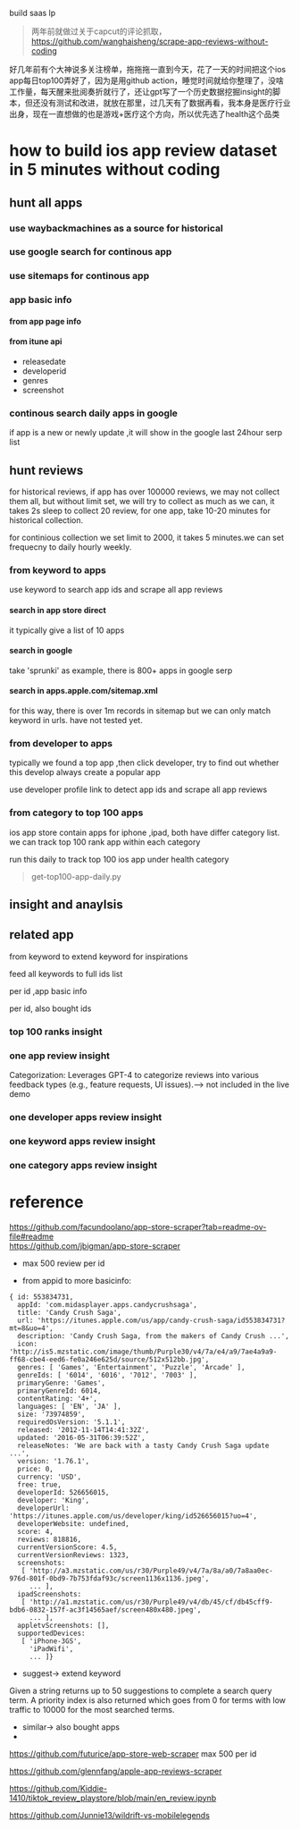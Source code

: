 build saas lp

>两年前就做过关于capcut的评论抓取，https://github.com/wanghaisheng/scrape-app-reviews-without-coding


好几年前有个大神说多关注榜单，拖拖拖一直到今天，花了一天的时间把这个ios app每日top100弄好了，因为是用github action，睡觉时间就给你整理了，没啥工作量，每天醒来批阅奏折就行了，还让gpt写了一个历史数据挖掘insight的脚本，但还没有测试和改进，就放在那里，过几天有了数据再看，我本身是医疗行业出身，现在一直想做的也是游戏+医疗这个方向，所以优先选了health这个品类


# how to build ios app review dataset in 5 minutes without coding 

## hunt all apps

### use waybackmachines as a source for historical 

### use google search for continous app 

### use sitemaps for continous app 

### app basic info
#### from app page info

#### from itune api

* releasedate
* developerid
* genres
* screenshot

### continous search daily apps in google
if app is a new or newly update ,it will show in the google last 24hour serp list 

###

## hunt reviews

for historical reviews, if app has over 100000 reviews, we may not collect them all, but without limit set, we will try to collect as much as we can, it takes 2s sleep to collect 20 review, for one app, take 10-20 minutes for historical collection.

for continious collection we set limit to 2000, it takes 5 minutes.we can set frequecny to daily hourly weekly.



### from keyword to apps

use keyword to search app ids and scrape all app reviews
#### search in app store direct
it typically give a list of 10 apps

#### search in google 

take 'sprunki' as example, there is 800+ apps in google serp

#### search in apps.apple.com/sitemap.xml

for this way, there is over 1m records in sitemap but we can only match keyword in urls. have not tested yet.


### from developer to apps

typically we found a top app ,then click developer, try to find out whether this develop always create a popular app

use developer profile link to detect app ids and scrape all app reviews


### from category to top 100 apps

ios app store contain apps for iphone ,ipad, both have differ category list.
we can track top 100 rank app within each category

run this daily to track top 100 ios app under health category
>get-top100-app-daily.py






## insight and anaylsis 

## related app 

from keyword to extend keyword for inspirations


feed all keywords to full ids list

per id ,app basic info

per id, also bought ids




### top 100 ranks insight


### one app review insight
Categorization: Leverages GPT-4 to categorize reviews into various feedback types (e.g., feature requests, UI issues).--> not included in the live demo

### one developer apps review insight


### one keyword apps review insight

### one category apps review insight



# reference


https://github.com/facundoolano/app-store-scraper?tab=readme-ov-file#readme  
https://github.com/jbigman/app-store-scraper
* max 500 review per id

*  from appid to more basicinfo:

```
{ id: 553834731,
  appId: 'com.midasplayer.apps.candycrushsaga',
  title: 'Candy Crush Saga',
  url: 'https://itunes.apple.com/us/app/candy-crush-saga/id553834731?mt=8&uo=4',
  description: 'Candy Crush Saga, from the makers of Candy Crush ...',
  icon: 'http://is5.mzstatic.com/image/thumb/Purple30/v4/7a/e4/a9/7ae4a9a9-ff68-cbe4-eed6-fe0a246e625d/source/512x512bb.jpg',
  genres: [ 'Games', 'Entertainment', 'Puzzle', 'Arcade' ],
  genreIds: [ '6014', '6016', '7012', '7003' ],
  primaryGenre: 'Games',
  primaryGenreId: 6014,
  contentRating: '4+',
  languages: [ 'EN', 'JA' ],
  size: '73974859',
  requiredOsVersion: '5.1.1',
  released: '2012-11-14T14:41:32Z',
  updated: '2016-05-31T06:39:52Z',
  releaseNotes: 'We are back with a tasty Candy Crush Saga update ...',
  version: '1.76.1',
  price: 0,
  currency: 'USD',
  free: true,
  developerId: 526656015,
  developer: 'King',
  developerUrl: 'https://itunes.apple.com/us/developer/king/id526656015?uo=4',
  developerWebsite: undefined,
  score: 4,
  reviews: 818816,
  currentVersionScore: 4.5,
  currentVersionReviews: 1323,
  screenshots:
   [ 'http://a3.mzstatic.com/us/r30/Purple49/v4/7a/8a/a0/7a8aa0ec-976d-801f-0bd9-7b753fdaf93c/screen1136x1136.jpeg',
     ... ],
  ipadScreenshots:
   [ 'http://a1.mzstatic.com/us/r30/Purple49/v4/db/45/cf/db45cff9-bdb6-0832-157f-ac3f14565aef/screen480x480.jpeg',
     ... ],
  appletvScreenshots: [],
  supportedDevices:
   [ 'iPhone-3GS',
     'iPadWifi',
     ... ]}
```

* suggest-> extend keyword

Given a string returns up to 50 suggestions to complete a search query term. A priority index is also returned which goes from 0 for terms with low traffic to 10000 for the most searched terms.

* similar-> also bought apps
* 




https://github.com/futurice/app-store-web-scraper  max 500 per id

https://github.com/glennfang/apple-app-reviews-scraper 


https://github.com/Kiddie-1410/tiktok_review_playstore/blob/main/en_review.ipynb

https://github.com/Junnie13/wildrift-vs-mobilelegends


